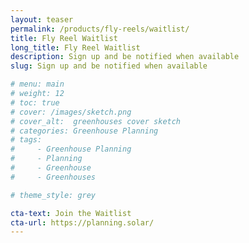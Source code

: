 ```yaml
---
layout: teaser
permalink: /products/fly-reels/waitlist/
title: Fly Reel Waitlist
long_title: Fly Reel Waitlist
description: Sign up and be notified when available
slug: Sign up and be notified when available

# menu: main
# weight: 12
# toc: true
# cover: /images/sketch.png
# cover_alt:  greenhouses cover sketch
# categories: Greenhouse Planning
# tags: 
#     - Greenhouse Planning
#     - Planning
#     - Greenhouse
#     - Greenhouses

# theme_style: grey

cta-text: Join the Waitlist
cta-url: https://planning.solar/
---
```


